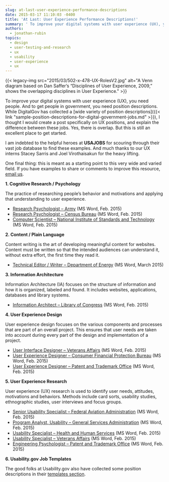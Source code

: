 ```yaml
---
slug: at-last-user-experience-performance-descriptions
date: 2015-03-17 11:10:03 -0400
title: 'At Last: User Experience Performance Descriptions!'
summary: ' To improve your digital systems with user experience (UX), you need people. And to get people in government, you need position descriptions. While DigitalGov has collected a wide variety of position descriptions,'
authors:
  - jonathan-rubin
topics:
  - design
  - user-testing-and-research
  - ux
  - usability
  - user-experience
  - ux
---
```


{{< legacy-img src="2015/03/502-x-478-UX-RolesV2.jpg" alt="A Venn diagram based on Dan Saffer’s “Disciplines of User Experience, 2009,” shows the overlapping disciplines in User Experience." >}}

To improve your digital systems with user experience (UX), you need people. And to get people in government, you need position descriptions. While DigitalGov has collected a [wide variety of position descriptions]({{< link "sample-position-descriptions-for-digital-government-jobs.md" >}}), I thought I would create a post specifically on UX positions, and explain the difference between these jobs. Yes, there is overlap. But this is still an excellent place to get started.

I am indebted to the helpful heroes at **USAJOBS** for scouring through their vast job database to find these examples. And much thanks to our UX interns Stacey Sarris and Joel Virothaisakun for the heavy lifting.

One final thing: this is meant as a starting point to this very wide and varied field. If you have examples to share or comments to improve this resource, [email us](mailto:govux@gsa.gov).

**1. Cognitive Research / Psychology**

The practice of researching people’s behavior and motivations and applying that understanding to user experience.

  * [Research Psychologist – Army](https://s3.amazonaws.com/digitalgov/_legacy-img/2014/06/ResearchPsychologist-Army.docx) (MS Word, Feb. 2015)
  * [Research Psychologist – Census Bureau](https://s3.amazonaws.com/digitalgov/_legacy-img/2014/06/ResearchPsychologist-U.S.Census.docx) (MS Word, Feb. 2015)
  * [Computer Scientist – National Institute of Standards and Technology](https://s3.amazonaws.com/digitalgov/_legacy-img/2014/06/ComputerScientist-NationalInstituteofStandardsandTechnology.docx) (MS Word, Feb. 2015)

**2. Content / Plain Language**

Content writing is the art of developing meaningful content for websites. Content must be written so that the intended audiences can understand it, without extra effort, the first time they read it.

  * [Technical Editor / Writer &#8211; Department of Energy](https://s3.amazonaws.com/digitalgov/_legacy-img/2015/03/TechnicalEditorWriter-Dept.Energy.docx) (MS Word, March 2015)

**3. Information Architecture**

Information Architecture (IA) focuses on the structure of information and how it is organized, labeled and found. It includes websites, applications, databases and library systems.

  * [Information Architect – Library of Congress](https://s3.amazonaws.com/digitalgov/_legacy-img/2014/06/InformationArchitect-LibraryofCongress.docx) (MS Word, Feb. 2015)

**4. User Experience Design**

User experience design focuses on the various components and processes that are part of an overall project. This ensures that user needs are taken into account during every part of the design and implementation of a project.

  * [User Interface Designer – Veterans Affairs](https://s3.amazonaws.com/digitalgov/_legacy-img/2014/06/UsabilitySpecialist-VeteransAffairs2.docx) (MS Word, Feb. 2015)
  * [User Experience Designer – Consumer Financial Protection Bureau](https://s3.amazonaws.com/digitalgov/_legacy-img/2014/06/UXDesigner-CFPB.docx) (MS Word, Feb. 2015)
  * [User Experience Designer – Patent and Trademark Office](https://s3.amazonaws.com/digitalgov/_legacy-img/2014/06/UXDesigner-PatentandTrademarkOffice1.docx) (MS Word, Feb. 2015)

**5. User Experience Research**

User experience (UX) research is used to identify user needs, attitudes, motivations and behaviors. Methods include card sorts, usability studies, ethnographic studies, user interviews and focus groups.

  * [Senior Usability Specialist – Federal Aviation Administration](https://s3.amazonaws.com/digitalgov/_legacy-img/2014/06/SeniorUsabilitySpecialist-FederalAviationAdministration.docx) (MS Word, Feb. 2015)
  * [Program Analyst, Usability – General Services Administration](https://s3.amazonaws.com/digitalgov/_legacy-img/2014/06/ProgramAnalystUsability-GSA1.docx) (MS Word, Feb. 2015)
  * [Usability Specialist – Health and Human Services](https://s3.amazonaws.com/digitalgov/_legacy-img/2014/06/UsabilitySpecialist-HHS.docx) (MS Word, Feb. 2015)
  * [Usability Specialist – Veterans Affairs](https://s3.amazonaws.com/digitalgov/_legacy-img/2014/06/UsabilitySpecialist-VeteransAffairs2.docx) (MS Word, Feb. 2015)
  * [Engineering Psychologist – Patent and Trademark Office](https://s3.amazonaws.com/digitalgov/_legacy-img/2014/06/EngineeringPsychologistUserExperienceUsabilitySr-U.S.PatentTrademarkOffice.docx) (MS Word, Feb. 2015)

**6. Usability.gov Job Templates**

The good folks at Usability.gov also have collected some position descriptions in their [templates section](http://www.usability.gov/how-to-and-tools/resources/templates.html).